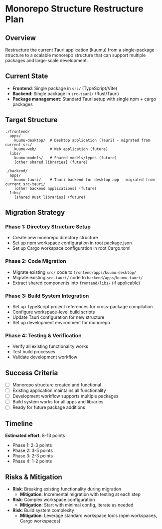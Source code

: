 # Monorepo Structure Restructure Plan

## Overview
Restructure the current Tauri application (kuumu) from a single-package structure to a scalable monorepo structure that can support multiple packages and large-scale development.

## Current State
- **Frontend**: Single package in `src/` (TypeScript/Vite)
- **Backend**: Single package in `src-tauri/` (Rust/Tauri)
- **Package management**: Standard Tauri setup with single npm + cargo packages

## Target Structure
```
./frontend/
  apps/
    kuumu-desktop/  # Desktop application (Tauri) - migrated from current src/
    kuumu-web/      # Web application (future)
  libs/
    kuumu-models/   # Shared models/types (future)
    [other shared libraries] (future)

./backend/
  apps/
    kuumu-tauri/    # Tauri backend for desktop app - migrated from current src-tauri/
    [other backend applications] (future)
  libs/
    [shared Rust libraries] (future)
```

## Migration Strategy

### Phase 1: Directory Structure Setup
- Create new monorepo directory structure
- Set up npm workspace configuration in root package.json
- Set up Cargo workspace configuration in root Cargo.toml

### Phase 2: Code Migration
- Migrate existing `src/` code to `frontend/apps/kuumu-desktop/`
- Migrate existing `src-tauri/` code to `backend/apps/kuumu-tauri/`
- Extract shared components into `frontend/libs/` (if applicable)

### Phase 3: Build System Integration
- Set up TypeScript project references for cross-package compilation
- Configure workspace-level build scripts
- Update Tauri configuration for new structure
- Set up development environment for monorepo

### Phase 4: Testing & Verification
- Verify all existing functionality works
- Test build processes
- Validate development workflow

## Success Criteria
- [ ] Monorepo structure created and functional
- [ ] Existing application maintains all functionality
- [ ] Development workflow supports multiple packages
- [ ] Build system works for all apps and libraries
- [ ] Ready for future package additions

## Timeline
**Estimated effort**: 8-13 points
- Phase 1: 2-3 points
- Phase 2: 3-5 points  
- Phase 3: 2-3 points
- Phase 4: 1-2 points

## Risks & Mitigation
- **Risk**: Breaking existing functionality during migration
  - **Mitigation**: Incremental migration with testing at each step
- **Risk**: Complex workspace configuration
  - **Mitigation**: Start with minimal config, iterate as needed
- **Risk**: Build system complexity
  - **Mitigation**: Leverage standard workspace tools (npm workspaces, Cargo workspaces)
